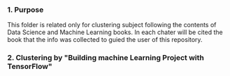 ### 1. Purpose
This folder is related only for clustering subject following the contents of Data Science and Machine Learning books.
In each chater will be cited the book that the info was collected to guied the user of this repository.


### 2. Clustering by "Building machine Learning Project with TensorFlow"
